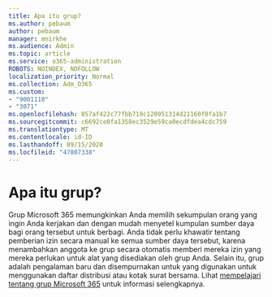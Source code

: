 ```yaml
---
title: Apa itu grup?
ms.author: pebaum
author: pebaum
manager: mnirkhe
ms.audience: Admin
ms.topic: article
ms.service: o365-administration
ROBOTS: NOINDEX, NOFOLLOW
localization_priority: Normal
ms.collection: Adm_O365
ms.custom:
- "9001110"
- "3071"
ms.openlocfilehash: 857af422c77fbb719c120951314d21160f0fa1b7
ms.sourcegitcommit: c6692ce0fa1358ec3529e59ca0ecdfdea4cdc759
ms.translationtype: MT
ms.contentlocale: id-ID
ms.lasthandoff: 09/15/2020
ms.locfileid: "47807338"
---
```

# <a name="what-are-groups"></a>Apa itu grup?

Grup Microsoft 365 memungkinkan Anda memilih sekumpulan orang yang ingin Anda kerjakan dan dengan mudah menyetel kumpulan sumber daya bagi orang tersebut untuk berbagi. Anda tidak perlu khawatir tentang pemberian izin secara manual ke semua sumber daya tersebut, karena menambahkan anggota ke grup secara otomatis memberi mereka izin yang mereka perlukan untuk alat yang disediakan oleh grup Anda. Selain itu, grup adalah pengalaman baru dan disempurnakan untuk yang digunakan untuk menggunakan daftar distribusi atau kotak surat bersama.  Lihat [mempelajari tentang grup Microsoft 365](https://support.office.com/article/b565caa1-5c40-40ef-9915-60fdb2d97fa2) untuk informasi selengkapnya. 